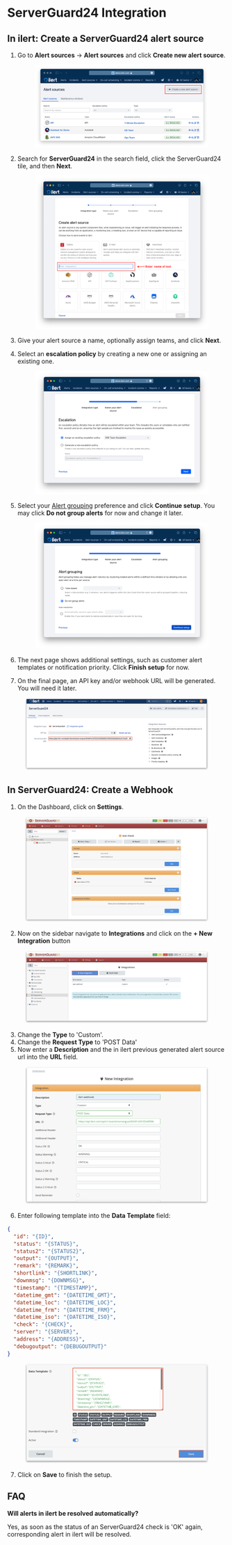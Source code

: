 # ServerGuard24 Integration

## In ilert: Create a ServerGuard24 alert source <a href="#create-alarm-source" id="create-alarm-source"></a>

1.  Go to **Alert sources** -> **Alert sources** and click **Create new alert source**.

    <figure><img src="../.gitbook/assets/Screenshot 2023-08-28 at 10.21.10.png" alt=""><figcaption></figcaption></figure>
2.  Search for **ServerGuard24** in the search field, click the ServerGuard24 tile, and then **Next**.&#x20;

    <figure><img src="../.gitbook/assets/Screenshot 2023-08-28 at 10.24.23.png" alt=""><figcaption></figcaption></figure>
3. Give your alert source a name, optionally assign teams, and click **Next**.
4.  Select an **escalation policy** by creating a new one or assigning an existing one.

    <figure><img src="../.gitbook/assets/Screenshot 2023-08-28 at 11.37.47.png" alt=""><figcaption></figcaption></figure>
5.  Select your [Alert grouping](../alerting/alert-sources.md#alert-grouping) preference and click **Continue setup**. You may click **Do not group alerts** for now and change it later.&#x20;

    <figure><img src="../.gitbook/assets/Screenshot 2023-08-28 at 11.38.24.png" alt=""><figcaption></figcaption></figure>
6. The next page shows additional settings, such as customer alert templates or notification priority. Click **Finish setup** for now.
7. On the final page, an API key and/or webhook URL will be generated. You will need it later.

<figure><img src="../.gitbook/assets/il-1 (2).png" alt="" width="563"><figcaption></figcaption></figure>

## In ServerGuard24: Create a Webhook

1. On the Dashboard, click on **Settings**.

<figure><img src="../.gitbook/assets/1 (16).png" alt=""><figcaption></figcaption></figure>

2. Now on the sidebar navigate to **Integrations** and click on the **+ New Integration** button

<figure><img src="../.gitbook/assets/2 (14).png" alt=""><figcaption></figcaption></figure>

3. Change the **Type** to 'Custom'.
4. Change the **Request Type** to 'POST Data'
5. Now enter a **Description** and the in ilert previous generated alert source url into the **URL** field.

<figure><img src="../.gitbook/assets/3 (13).png" alt=""><figcaption></figcaption></figure>

6. Enter following template into the **Data Template** field:

```json
{
  "id": "{ID}",
  "status": "{STATUS}",
  "status2": "{STATUS2}",
  "output": "{OUTPUT}",
  "remark": "{REMARK}",
  "shortlink": "{SHORTLINK}",
  "downmsg": "{DOWNMSG}",
  "timestamp": "{TIMESTAMP}",
  "datetime_gmt": "{DATETIME_GMT}",
  "datetime_loc": "{DATETIME_LOC}",
  "datetime_frm": "{DATETIME_FRM}",
  "datetime_iso": "{DATETIME_ISO}",
  "check": "{CHECK}",
  "server": "{SERVER}",
  "address": "{ADDRESS}",
  "debugoutput": "{DEBUGOUTPUT}"
}
```

<figure><img src="../.gitbook/assets/4 (12).png" alt=""><figcaption></figcaption></figure>

7. Click on **Save** to finish the setup.

## FAQ <a href="#faq" id="faq"></a>

**Will alerts in ilert be resolved automatically?**

Yes, as soon as the status of an ServerGuard24 check is 'OK' again, corresponding alert in ilert will be resolved.
